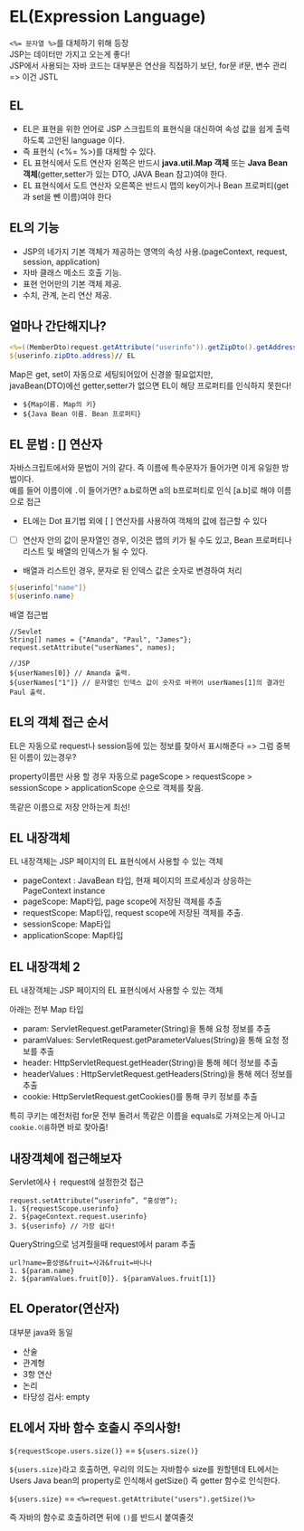 # EL(Expression Language)

`<%= 문자열 %>`를 대체하기 위해 등장  
JSP는 데이터만 가지고 오는게 좋다!  
JSP에서 사용되는 자바 코드는 대부분은 연산을 직접하기 보단, for문 if문, 변수 관리 => 이건 JSTL

## EL

- EL은 표현을 위한 언어로 JSP 스크립트의 표현식을 대신하여 속성 값을 쉽게 출력하도록 고안된 language 이다.
- 즉 표현식 (<%= %>)를 대체할 수 있다.
- EL 표현식에서 도트 연산자 왼쪽은 반드시 **java.util.Map 객체** 또는 **Java Bean 객체**(getter,setter가 있는 DTO, JAVA Bean 참고)여야 한다.
- EL 표현식에서 도트 연산자 오른쪽은 반드시 맵의 key이거나 Bean 프로퍼티(get과 set을 뺀 이름)여야 한다

## EL의 기능

- JSP의 네가지 기본 객체가 제공하는 영역의 속성 사용.(pageContext, request, session, application)
- 자바 클래스 메소드 호출 기능.
- 표현 언어만의 기본 객체 제공.
- 수치, 관계, 논리 연산 제공.

## 얼마나 간단해지나?

```jsp
<%=((MemberDto)request.getAttribute("userinfo")).getZipDto().getAddress() %> // 스크립트릿
${userinfo.zipDto.address}// EL
```

Map은 get, set이 자동으로 세팅되어있어 신경쓸 필요없지만,  
javaBean(DTO)에선 getter,setter가 없으면 EL이 해당 프로퍼티를 인식하지 못한다!

- `${Map이름. Map의 키}`
- `${Java Bean 이름. Bean 프로퍼티}`

## EL 문법 : [] 연산자

자바스크립트에서와 문법이 거의 같다. 즉 이름에 특수문자가 들어가면 이게 유일한 방법이다.  
예를 들어 이름이에 `.`이 들어가면? a.b로하면 a의 b프로퍼티로 인식 [a.b]로 해야 이름으로 접근

- EL에는 Dot 표기법 외에 [ ] 연산자를 사용하여 객체의 값에 접근할 수 있다
- [ ] 연산자 안의 값이 문자열인 경우, 이것은 맵의 키가 될 수도 있고, Bean 프로퍼티나 리스트 및 배열의 인덱스가 될 수 있다.
- 배열과 리스트인 경우, 문자로 된 인덱스 값은 숫자로 변경하여 처리

```jsp
${userinfo["name"]}
${userinfo.name}
```

배열 접근법

```
//Sevlet
String[] names = {"Amanda", "Paul", "James"};
request.setAttribute("userNames", names);

//JSP
${userNames[0]} // Amanda 출력.
${userNames["1"]} // 문자열인 인덱스 값이 숫자로 바뀌어 userNames[1]의 결과인 Paul 출력.
```

## EL의 객체 접근 순서

EL은 자동으로 request나 session등에 있는 정보를 찾아서 표시해준다 => 그럼 중복된 이름이 있는경우?

property이름만 사용 할 경우 자동으로 pageScope > requestScope > sessionScope > applicationScope 순으로 객체를 찾음.

똑같은 이름으로 저장 안하는게 최선!

## EL 내장객체

EL 내장객체는 JSP 페이지의 EL 표현식에서 사용할 수 있는 객체

- pageContext : JavaBean 타입, 현재 페이지의 프로세싱과 상응하는 PageContext instance
- pageScope: Map타입, page scope에 저장된 객체를 추출
- requestScope: Map타입, request scope에 저장된 객체를 추출.
- sessionScope: Map타입
- applicationScope: Map타입

## EL 내장객체 2

EL 내장객체는 JSP 페이지의 EL 표현식에서 사용할 수 있는 객체

아래는 전부 Map 타입

- param: ServletRequest.getParameter(String)을 통해 요청 정보를 추출
- paramValues: ServletRequest.getParameterValues(String)을 통해 요청 정보를 추출
- header: HttpServletRequest.getHeader(String)을 통해 헤더 정보를 추출
- headerValues : HttpServletRequest.getHeaders(String)을 통해 헤더 정보를 추출
- cookie: HttpServletRequest.getCookies()를 통해 쿠키 정보를 추출

특히 쿠키는 예전처럼 for문 전부 돌려서 똑같은 이름을 equals로 가져오는게 아니고 `cookie.이름`하면 바로 찾아줌!

## 내장객체에 접근해보자

Servlet에사ㅓ request에 설정한것 접근

```
request.setAttribute(“userinfo”, “홍성영”);
1. ${requestScope.userinfo}
2. ${pageContext.request.userinfo}
3. ${userinfo} // 가장 쉽다!
```

QueryString으로 넘겨줬을때 request에서 param 추출

```
url?name=홍성영&fruit=사과&fruit=바나나
1. ${param.name}
2. ${paramValues.fruit[0]}. ${paramValues.fruit[1]}

```

## EL Operator(연산자)

대부분 java와 동일

- 산술
- 관계형
- 3항 연산
- 논리
- 타당성 검사: empty

## EL에서 자바 함수 호출시 주의사항!

`${requestScope.users.size()}` == `${users.size()}`

`${users.size}`라고 호출하면, 우리의 의도는 자바함수 size를 원할텐데 EL에서는 Users Java bean의 property로 인식해서 getSize() 즉 getter 함수로 인식한다.

`${users.size}` == `<%=request.getAttribute("users").getSize()%>`

즉 자바의 함수로 호출하려면 뒤에 `()`를 반드시 붙여줄것
